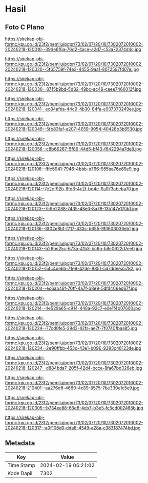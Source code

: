 # Hasil

## Foto C Plano

https://sirekap-obj-formc.kpu.go.id/23f2/pemilu/pdpr/73/02/07/20/10/7302072010002-20240218-120010--39de8f6a-76d2-4ace-a2d7-c53a72374d4c.jpg

https://sirekap-obj-formc.kpu.go.id/23f2/pemilu/pdpr/73/02/07/20/10/7302072010002-20240218-120020--5f65759f-74e2-4455-9aa1-8072597fd07e.jpg

https://sirekap-obj-formc.kpu.go.id/23f2/pemilu/pdpr/73/02/07/20/10/7302072010002-20240218-120030--8715b9bd-5d82-49bc-ac49-ceee7460012f.jpg

https://sirekap-obj-formc.kpu.go.id/23f2/pemilu/pdpr/73/02/07/20/10/7302072010002-20240218-120041--ec84afda-44c9-4b30-84fa-e037370249ee.jpg

https://sirekap-obj-formc.kpu.go.id/23f2/pemilu/pdpr/73/02/07/20/10/7302072010002-20240218-120049--5fb83faf-e207-4059-9954-40428b3b6530.jpg

https://sirekap-obj-formc.kpu.go.id/23f2/pemilu/pdpr/73/02/07/20/10/7302072010002-20240218-120056--c8b66267-5f89-44d5-bf43-f642294a7de8.jpg

https://sirekap-obj-formc.kpu.go.id/23f2/pemilu/pdpr/73/02/07/20/10/7302072010002-20240218-120106--fffc5941-7946-4bbb-b766-955ba76e69e9.jpg

https://sirekap-obj-formc.kpu.go.id/23f2/pemilu/pdpr/73/02/07/20/10/7302072010002-20240218-120114--7e2ef92b-8fd3-4c2f-bd4e-9a073abeba70.jpg

https://sirekap-obj-formc.kpu.go.id/23f2/pemilu/pdpr/73/02/07/20/10/7302072010002-20240218-120123--7c9e2088-7435-48e0-8a78-13b147e170b1.jpg

https://sirekap-obj-formc.kpu.go.id/23f2/pemilu/pdpr/73/02/07/20/10/7302072010002-20240218-120136--8f02e8b1-f717-433c-b655-9f0603036eb1.jpg

https://sirekap-obj-formc.kpu.go.id/23f2/pemilu/pdpr/73/02/07/20/10/7302072010002-20240218-120143--b26be25c-673a-41b3-bc6b-b8e0622d7ee0.jpg

https://sirekap-obj-formc.kpu.go.id/23f2/pemilu/pdpr/73/02/07/20/10/7302072010002-20240218-120152--54c4debb-71e9-42de-8851-5d7ddeea5782.jpg

https://sirekap-obj-formc.kpu.go.id/23f2/pemilu/pdpr/73/02/07/20/10/7302072010002-20240218-120204--ec6ab46f-70ff-4a7f-b8e9-5dfd406ed67f.jpg

https://sirekap-obj-formc.kpu.go.id/23f2/pemilu/pdpr/73/02/07/20/10/7302072010002-20240218-120214--4e529a65-c914-448a-92c7-e0e1f4b07600.jpg

https://sirekap-obj-formc.kpu.go.id/23f2/pemilu/pdpr/73/02/07/20/10/7302072010002-20240218-120224--77cd0fe5-29d3-42fa-ae7f-7f0740fbaa85.jpg

https://sirekap-obj-formc.kpu.go.id/23f2/pemilu/pdpr/73/02/07/20/10/7302072010002-20240218-120234--2e90ffbb-453c-43e1-b096-9393c48123de.jpg

https://sirekap-obj-formc.kpu.go.id/23f2/pemilu/pdpr/73/02/07/20/10/7302072010002-20240218-120247--d884bda7-205f-42d4-bcce-8fa67bd026eb.jpg

https://sirekap-obj-formc.kpu.go.id/23f2/pemilu/pdpr/73/02/07/20/10/7302072010002-20240218-210401--aa276dff-4660-4c89-8575-7be330efc5e9.jpg

https://sirekap-obj-formc.kpu.go.id/23f2/pemilu/pdpr/73/02/07/20/10/7302072010002-20240218-120305--b734ee88-66e8-4cb7-b3e5-fc5cd002485b.jpg

https://sirekap-obj-formc.kpu.go.id/23f2/pemilu/pdpr/73/02/07/20/10/7302072010002-20240218-120317--a0f106d0-dda8-4549-a28a-c383187474bd.jpg


## Metadata

| Key        | Value               |
| ---------- | ------------------- |
| Time Stamp | 2024-02-19 06:21:02 |
| Kode Dapil | 7302                |




